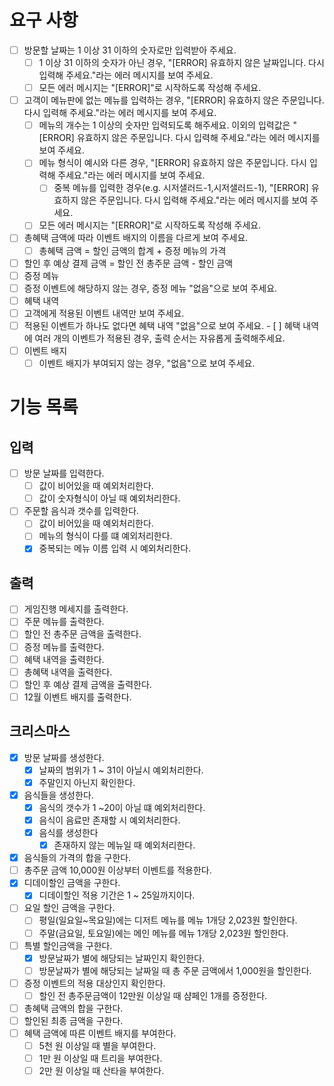 # 요구 사항

- [ ]   방문할 날짜는 1 이상 31 이하의 숫자로만 입력받아 주세요.
	- [ ]   1 이상 31 이하의 숫자가 아닌 경우, "[ERROR] 유효하지 않은 날짜입니다. 다시 입력해 주세요."라는 에러 메시지를 보여 주세요.
	- [ ]   모든 에러 메시지는 "[ERROR]"로 시작하도록 작성해 주세요.
- [ ]   고객이 메뉴판에 없는 메뉴를 입력하는 경우, "[ERROR] 유효하지 않은 주문입니다. 다시 입력해 주세요."라는 에러 메시지를 보여 주세요.
	- [ ]   메뉴의 개수는 1 이상의 숫자만 입력되도록 해주세요. 이외의 입력값은 "[ERROR] 유효하지 않은 주문입니다. 다시 입력해 주세요."라는 에러 메시지를 보여 주세요.
	- [ ]   메뉴 형식이 예시와 다른 경우, "[ERROR] 유효하지 않은 주문입니다. 다시 입력해 주세요."라는 에러 메시지를 보여 주세요.
		- [ ]   중복 메뉴를 입력한 경우(e.g. 시저샐러드-1,시저샐러드-1), "[ERROR] 유효하지 않은 주문입니다. 다시 입력해 주세요."라는 에러 메시지를 보여 주세요.
	- [ ]   모든 에러 메시지는 "[ERROR]"로 시작하도록 작성해 주세요.
- [ ]   총혜택 금액에 따라 이벤트 배지의 이름을 다르게 보여 주세요.
	- [ ]   총혜택 금액 = 할인 금액의 합계 + 증정 메뉴의 가격
- [ ]  할인 후 예상 결제 금액 = 할인 전 총주문 금액 - 할인 금액
- [ ]   증정 메뉴
  - [ ]   증정 이벤트에 해당하지 않는 경우, 증정 메뉴 "없음"으로 보여 주세요.
- [ ]   혜택 내역
   - [ ]   고객에게 적용된 이벤트 내역만 보여 주세요.
   - [ ]   적용된 이벤트가 하나도 없다면 혜택 내역 "없음"으로 보여 주세요.
    - [ ]  혜택 내역에 여러 개의 이벤트가 적용된 경우, 출력 순서는 자유롭게 출력해주세요.
- [ ]   이벤트 배지
    - [ ]   이벤트 배지가 부여되지 않는 경우, "없음"으로 보여 주세요.
 # 기능 목록
## 입력
- [ ] 방문 날짜를 입력한다.
	- [ ] 값이 비어있을 때 예외처리한다.
	- [ ] 값이 숫자형식이 아닐 때 예외처리한다.
- [ ] 주문할 음식과 갯수를 입력한다.
	- [ ] 값이 비어있을 때 예외처리한다.
	- [ ] 메뉴의 형식이 다를 떄 예외처리한다.
	- [x] 중복되는 메뉴 이름 입력 시 예외처리한다.
## 출력
- [ ] 게임진행 메세지를 출력한다.
- [ ] 주문 메뉴를 출력한다.
- [ ] 할인 전 총주문 금액을 출력한다.
- [ ] 증정 메뉴를 출력한다.
- [ ] 혜택 내역을 출력한다.
- [ ] 총혜택 내역을 출력한다.
- [ ] 할인 후 예상 결제 금액을 출력한다.
- [ ] 12월 이벤트 배지를 출력한다.
 ## 크리스마스
- [x] 방문 날짜를 생성한다.
	- [x] 날짜의 범위가 1 ~ 31이 아닐시 예외처리한다.
	- [x] 주말인지 아닌지 확인한다.
- [x] 음식들을 생성한다.
	- [x] 음식의 갯수가 1 ~20이 아닐 떄 예외처리한다.
	- [x] 음식이 음료만 존재할 시 예외처리한다.
	- [x] 음식를 생성한다
		- [x] 존재하지 않는 메뉴일 때 예외처리한다. 
- [x] 음식들의 가격의 합을 구한다.
- [ ] 총주문 금액 10,000원 이상부터 이벤트를 적용한다.
- [x] 디데이할인 금액을 구한다.
	- [x] 디데이할인 적용 기간은 1 ~ 25일까지이다.
- [ ] 요일 할인 금액을 구한다.
	- [ ] 평일(일요일~목요일)에는 디저트 메뉴를 메뉴 1개당 2,023원 할인한다.
	- [ ] 주말(금요일, 토요일)에는 메인 메뉴를 메뉴 1개당 2,023원 할인한다.
- [ ] 특별 할인금액을 구한다.
	- [x] 방문날짜가 별에 해당되는 날짜인지 확인한다.
	- [ ] 방문날짜가 별에 해당되는 날짜일 때 총 주문 금액에서 1,000원을 할인한다.
- [ ] 증정 이벤트의 적용 대상인지 확인한다.
	- [ ] 할인 전 총주문금액이 12만원 이상일 때 샴페인 1개를 증정한다.
- [ ] 총혜택 금액의 합을 구한다.
- [ ] 할인된 최종 금액을 구한다.
- [ ] 혜택 금액에 따른 이벤트 배지를 부여한다.
	- [ ] 5천 원 이상일 때 별을 부여한다.
	- [ ] 1만 원 이상일 때 트리을 부여한다.
	- [ ] 2만 원 이상일 때 산타을 부여한다.